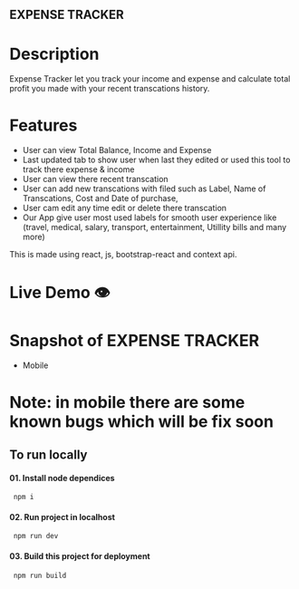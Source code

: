 ## EXPENSE TRACKER

# Description

Expense Tracker let you track your income and expense and calculate total profit you made with your recent transcations history.

# Features

- User can view Total Balance, Income and Expense
- Last updated tab to show user when last they edited or used this tool to track there expense & income
- User can view there recent transcation
- User can add new transcations with filed such as Label, Name of Transcations, Cost and Date of purchase,
- User cam edit any time edit or delete there transcation
- Our App give user most used labels for smooth user experience like (travel, medical, salary, transport, entertainment, Utillity bills and many more)

This is made using react, js, bootstrap-react and context api.

# Live Demo 👁️

# Snapshot of EXPENSE TRACKER

- Mobile

# Note: in mobile there are some known bugs which will be fix soon

## To run locally

#### 01. Install node dependices

```npm
 npm i
```

#### 02. Run project in localhost

```npm
 npm run dev
```

#### 03. Build this project for deployment

```npm
 npm run build
```
